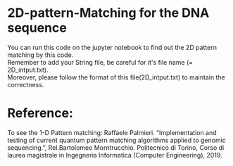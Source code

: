 # 2D-pattern-Matching for the DNA sequence
You can run this code on the jupyter notebook to find out the 2D pattern matching by this code.\
Remember to add your String file, be careful for it's file name (= 2D_intput.txt).\
Moreover, please follow the format of this file(2D_intput.txt) to maintain the correctness. 

# Reference:
To see the 1-D Pattern matching:
Raffaele Palmieri. “Implementation and testing of current quantum pattern matching algorithms applied to genomic sequencing.”, Rel.Bartolomeo Morntrucchio. Politecnico di Torino, Corso di laurea magistrale in Ingegneria Informatica (Computer Engineering), 2019.
